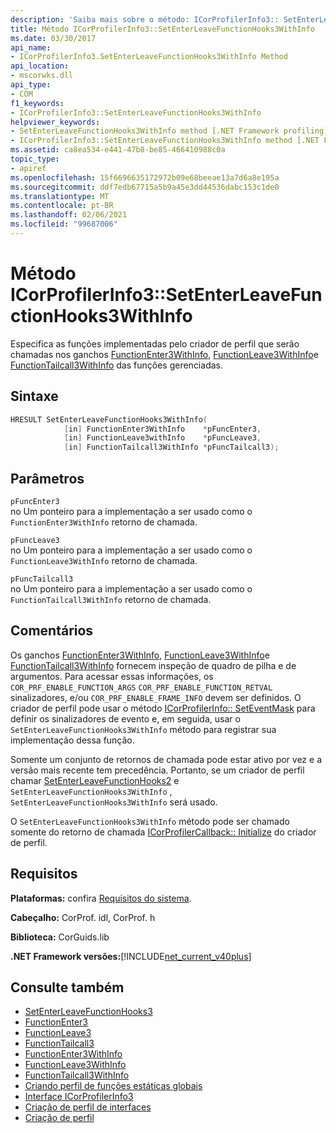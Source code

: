 ```yaml
---
description: 'Saiba mais sobre o método: ICorProfilerInfo3:: SetEnterLeaveFunctionHooks3WithInfo'
title: Método ICorProfilerInfo3::SetEnterLeaveFunctionHooks3WithInfo
ms.date: 03/30/2017
api_name:
- ICorProfilerInfo3.SetEnterLeaveFunctionHooks3WithInfo Method
api_location:
- mscorwks.dll
api_type:
- COM
f1_keywords:
- ICorProfilerInfo3::SetEnterLeaveFunctionHooks3WithInfo
helpviewer_keywords:
- SetEnterLeaveFunctionHooks3WithInfo method [.NET Framework profiling]
- ICorProfilerInfo3::SetEnterLeaveFunctionHooks3WithInfo method [.NET Framework profiling]
ms.assetid: ca8ea534-e441-47b8-be85-466410988c0a
topic_type:
- apiref
ms.openlocfilehash: 15f6696635172972b09e68beeae13a7d6a8e195a
ms.sourcegitcommit: ddf7edb67715a5b9a45e3dd44536dabc153c1de0
ms.translationtype: MT
ms.contentlocale: pt-BR
ms.lasthandoff: 02/06/2021
ms.locfileid: "99687006"
---
```

# <a name="icorprofilerinfo3setenterleavefunctionhooks3withinfo-method"></a>Método ICorProfilerInfo3::SetEnterLeaveFunctionHooks3WithInfo

Especifica as funções implementadas pelo criador de perfil que serão chamadas nos ganchos [FunctionEnter3WithInfo](functionenter3withinfo-function.md), [FunctionLeave3WithInfo](functionleave3withinfo-function.md)e [FunctionTailcall3WithInfo](functiontailcall3withinfo-function.md) das funções gerenciadas.  
  
## <a name="syntax"></a>Sintaxe  
  
```cpp  
HRESULT SetEnterLeaveFunctionHooks3WithInfo(  
            [in] FunctionEnter3WithInfo    *pFuncEnter3,  
            [in] FunctionLeave3withInfo    *pFuncLeave3,  
            [in] FunctionTailcall3WithInfo *pFuncTailcall3);  
```  
  
## <a name="parameters"></a>Parâmetros  

 `pFuncEnter3`  
 no Um ponteiro para a implementação a ser usado como o `FunctionEnter3WithInfo` retorno de chamada.  
  
 `pFuncLeave3`  
 no Um ponteiro para a implementação a ser usado como o `FunctionLeave3WithInfo` retorno de chamada.  
  
 `pFuncTailcall3`  
 no Um ponteiro para a implementação a ser usado como o `FunctionTailcall3WithInfo` retorno de chamada.  
  
## <a name="remarks"></a>Comentários  

 Os ganchos [FunctionEnter3WithInfo](functionenter3withinfo-function.md), [FunctionLeave3WithInfo](functionleave3withinfo-function.md)e [FunctionTailcall3WithInfo](functiontailcall3withinfo-function.md) fornecem inspeção de quadro de pilha e de argumentos. Para acessar essas informações, os `COR_PRF_ENABLE_FUNCTION_ARGS` `COR_PRF_ENABLE_FUNCTION_RETVAL` sinalizadores, e/ou `COR_PRF_ENABLE_FRAME_INFO` devem ser definidos. O criador de perfil pode usar o método [ICorProfilerInfo:: SetEventMask](icorprofilerinfo-seteventmask-method.md) para definir os sinalizadores de evento e, em seguida, usar o `SetEnterLeaveFunctionHooks3WithInfo` método para registrar sua implementação dessa função.  
  
 Somente um conjunto de retornos de chamada pode estar ativo por vez e a versão mais recente tem precedência. Portanto, se um criador de perfil chamar [SetEnterLeaveFunctionHooks2](icorprofilerinfo2-setenterleavefunctionhooks2-method.md) e `SetEnterLeaveFunctionHooks3WithInfo` , `SetEnterLeaveFunctionHooks3WithInfo` será usado.  
  
 O `SetEnterLeaveFunctionHooks3WithInfo` método pode ser chamado somente do retorno de chamada [ICorProfilerCallback:: Initialize](icorprofilercallback-initialize-method.md) do criador de perfil.  
  
## <a name="requirements"></a>Requisitos  

 **Plataformas:** confira [Requisitos do sistema](../../get-started/system-requirements.md).  
  
 **Cabeçalho:** CorProf. idl, CorProf. h  
  
 **Biblioteca:** CorGuids.lib  
  
 **.NET Framework versões:**[!INCLUDE[net_current_v40plus](../../../../includes/net-current-v40plus-md.md)]  
  
## <a name="see-also"></a>Consulte também

- [SetEnterLeaveFunctionHooks3](icorprofilerinfo3-setenterleavefunctionhooks3-method.md)
- [FunctionEnter3](functionenter3-function.md)
- [FunctionLeave3](functionleave3-function.md)
- [FunctionTailcall3](functiontailcall3-function.md)
- [FunctionEnter3WithInfo](functionenter3withinfo-function.md)
- [FunctionLeave3WithInfo](functionleave3withinfo-function.md)
- [FunctionTailcall3WithInfo](functiontailcall3withinfo-function.md)
- [Criando perfil de funções estáticas globais](profiling-global-static-functions.md)
- [Interface ICorProfilerInfo3](icorprofilerinfo3-interface.md)
- [Criação de perfil de interfaces](profiling-interfaces.md)
- [Criação de perfil](index.md)
